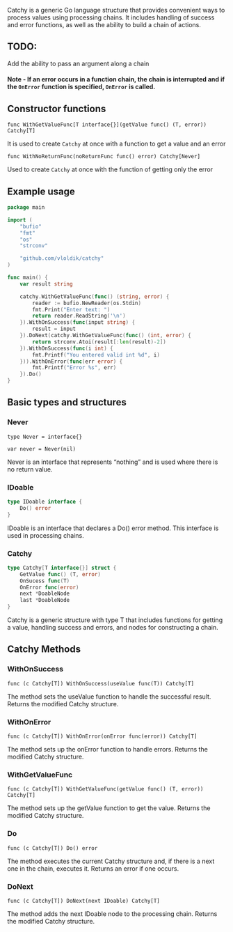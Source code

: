 Catchy is a generic Go language structure that provides convenient ways to process values ​​using processing chains. It includes handling of success and error functions, as well as the ability to build a chain of actions.
## TODO: 

Add the ability to pass an argument along a chain

#### Note - If an error occurs in a function chain, the chain is interrupted and if the `OnError` function is specified, `OnError` is called.

## Constructor functions
`func WithGetValueFunc[T interface{}](getValue func() (T, error)) Catchy[T] `

It is used to create `Catchy` at once with a function to get a value and an error

`func WithNoReturnFunc(noReturnFunc func() error) Catchy[Never]`

Used to create `Catchy` at once with the function of getting only the error

## Example usage

```go
package main

import (
	"bufio"
	"fmt"
	"os"
	"strconv"

	"github.com/vloldik/catchy"
)

func main() {
	var result string

	catchy.WithGetValueFunc(func() (string, error) {
		reader := bufio.NewReader(os.Stdin)
		fmt.Print("Enter text: ")
		return reader.ReadString('\n')
	}).WithOnSuccess(func(input string) {
		result = input
	}).DoNext(catchy.WithGetValueFunc(func() (int, error) {
		return strconv.Atoi(result[:len(result)-2])
	}).WithOnSuccess(func(i int) {
		fmt.Printf("You entered valid int %d", i)
	})).WithOnError(func(err error) {
		fmt.Printf("Error %s", err)
	}).Do()
}
```

## Basic types and structures

### Never

` type Never = interface{} `

` var never = Never(nil) `


Never is an interface that represents “nothing” and is used where there is no return value.

### IDoable

```go
type IDoable interface {
    Do() error
}
```


IDoable is an interface that declares a Do() error method. This interface is used in processing chains.

### Catchy
```go
type Catchy[T interface{}] struct {
    GetValue func() (T, error)
    OnSucess func(T)
    OnError func(error)
    next *DoableNode
    last *DoableNode
}
```


Catchy is a generic structure with type T that includes functions for getting a value, handling success and errors, and nodes for constructing a chain.

## Catchy Methods

### WithOnSuccess

`func (c Catchy[T]) WithOnSuccess(useValue func(T)) Catchy[T]`


The method sets the useValue function to handle the successful result. Returns the modified Catchy structure.

### WithOnError

`func (c Catchy[T]) WithOnError(onError func(error)) Catchy[T]`


The method sets up the onError function to handle errors. Returns the modified Catchy structure.

### WithGetValueFunc

`func (c Catchy[T]) WithGetValueFunc(getValue func() (T, error)) Catchy[T]`


The method sets up the getValue function to get the value. Returns the modified Catchy structure.

### Do

`func (c Catchy[T]) Do() error`


The method executes the current Catchy structure and, if there is a next one in the chain, executes it. Returns an error if one occurs.

### DoNext

`func (c Catchy[T]) DoNext(next IDoable) Catchy[T]`


The method adds the next IDoable node to the processing chain. Returns the modified Catchy structure.
